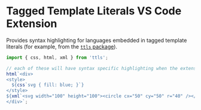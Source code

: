 # Tagged Template Literals VS Code Extension

Provides syntax highlighting for languages embedded in tagged template literals (for example, from the [`ttls` package](https://www.npmjs.com/package/ttls)).

```js
import { css, html, xml } from 'ttls';

// each of these will have syntax specific highlighting when the extension is active
html`<div>
<style>
  ${css`svg { fill: blue; }`}
</style>
${xml`<svg width="100" height="100"><circle cx="50" cy="50" r="40" /></svg>`}
</div>`;
```

